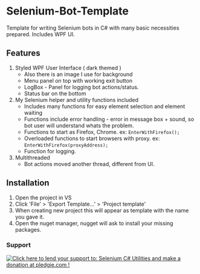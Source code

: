# Selenium-Bot-Template
Template for writing Selenium bots in C# with many basic necessities prepared. Includes WPF UI.

## Features
1. Styled WPF User Interface ( dark themed )
      * Also there is an image I use for background
      * Menu panel on top with working exit button
      * LogBox - Panel for logging bot actions/status.
      * Status bar on the bottom
2. My Selenium helper and utility functions included
      * Includes many functions for easy element selection and element waiting
      * Functions include error handling - error in message box + sound, so bot user will understand whats the problem.
      * Functions to start as Firefox, Chrome. ex: `EnterWithFirefox();`
      * Overloaded functions to start browsers with proxy. ex: `EnterWithFirefox(proxyAddress);`
      * Function for logging.
3. Multithreaded 
     * Bot actions moved another thread, different from UI.

## Installation 
  1. Open the project in VS
  2. Click 'File' > 'Export Template...' > 'Project template'
  3. When creating new project this will appear as template with the name you gave it.
  4. Open the nuget manager, nugget will ask to install your missing packages.


### Support
<a href='https://pledgie.com/campaigns/31469'><img alt='Click here to lend your support to: Selenium C# Utilities and make a donation at pledgie.com !' src='https://pledgie.com/campaigns/31469.png?skin_name=chrome' border='0' ></a>

